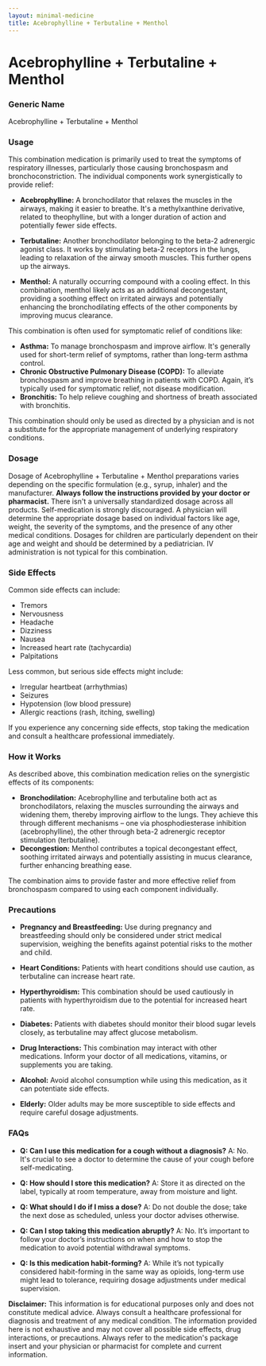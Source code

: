 ```yaml
---
layout: minimal-medicine
title: Acebrophylline + Terbutaline + Menthol
---
```


# Acebrophylline + Terbutaline + Menthol
### Generic Name
Acebrophylline + Terbutaline + Menthol

### Usage

This combination medication is primarily used to treat the symptoms of respiratory illnesses, particularly those causing bronchospasm and bronchoconstriction.  The individual components work synergistically to provide relief:

* **Acebrophylline:** A bronchodilator that relaxes the muscles in the airways, making it easier to breathe.  It's a methylxanthine derivative, related to theophylline, but with a longer duration of action and potentially fewer side effects.

* **Terbutaline:** Another bronchodilator belonging to the beta-2 adrenergic agonist class. It works by stimulating beta-2 receptors in the lungs, leading to relaxation of the airway smooth muscles. This further opens up the airways.

* **Menthol:** A naturally occurring compound with a cooling effect.  In this combination, menthol likely acts as an additional decongestant, providing a soothing effect on irritated airways and potentially enhancing the bronchodilating effects of the other components by improving mucus clearance.

This combination is often used for symptomatic relief of conditions like:

* **Asthma:**  To manage bronchospasm and improve airflow.  It's generally used for short-term relief of symptoms, rather than long-term asthma control.
* **Chronic Obstructive Pulmonary Disease (COPD):**  To alleviate bronchospasm and improve breathing in patients with COPD.  Again, it’s typically used for symptomatic relief, not disease modification.
* **Bronchitis:** To help relieve coughing and shortness of breath associated with bronchitis.


This combination should only be used as directed by a physician and is not a substitute for the appropriate management of underlying respiratory conditions.


### Dosage

Dosage of Acebrophylline + Terbutaline + Menthol preparations varies depending on the specific formulation (e.g., syrup, inhaler) and the manufacturer.  **Always follow the instructions provided by your doctor or pharmacist.**  There isn't a universally standardized dosage across all products.  Self-medication is strongly discouraged.  A physician will determine the appropriate dosage based on individual factors like age, weight, the severity of the symptoms, and the presence of any other medical conditions.  Dosages for children are particularly dependent on their age and weight and should be determined by a pediatrician.  IV administration is not typical for this combination.


### Side Effects

Common side effects can include:

* Tremors
* Nervousness
* Headache
* Dizziness
* Nausea
* Increased heart rate (tachycardia)
* Palpitations

Less common, but serious side effects might include:

* Irregular heartbeat (arrhythmias)
* Seizures
* Hypotension (low blood pressure)
* Allergic reactions (rash, itching, swelling)

If you experience any concerning side effects, stop taking the medication and consult a healthcare professional immediately.


### How it Works

As described above, this combination medication relies on the synergistic effects of its components:

* **Bronchodilation:** Acebrophylline and terbutaline both act as bronchodilators, relaxing the muscles surrounding the airways and widening them, thereby improving airflow to the lungs.  They achieve this through different mechanisms – one via phosphodiesterase inhibition (acebrophylline), the other through beta-2 adrenergic receptor stimulation (terbutaline).
* **Decongestion:** Menthol contributes a topical decongestant effect, soothing irritated airways and potentially assisting in mucus clearance, further enhancing breathing ease.

The combination aims to provide faster and more effective relief from bronchospasm compared to using each component individually.


### Precautions

* **Pregnancy and Breastfeeding:** Use during pregnancy and breastfeeding should only be considered under strict medical supervision, weighing the benefits against potential risks to the mother and child.

* **Heart Conditions:** Patients with heart conditions should use caution, as terbutaline can increase heart rate.

* **Hyperthyroidism:** This combination should be used cautiously in patients with hyperthyroidism due to the potential for increased heart rate.

* **Diabetes:**  Patients with diabetes should monitor their blood sugar levels closely, as terbutaline may affect glucose metabolism.

* **Drug Interactions:**  This combination may interact with other medications. Inform your doctor of all medications, vitamins, or supplements you are taking.

* **Alcohol:**  Avoid alcohol consumption while using this medication, as it can potentiate side effects.

* **Elderly:**  Older adults may be more susceptible to side effects and require careful dosage adjustments.


### FAQs

* **Q: Can I use this medication for a cough without a diagnosis?** A: No.  It's crucial to see a doctor to determine the cause of your cough before self-medicating.

* **Q: How should I store this medication?** A: Store it as directed on the label, typically at room temperature, away from moisture and light.

* **Q: What should I do if I miss a dose?** A:  Do not double the dose; take the next dose as scheduled, unless your doctor advises otherwise.

* **Q: Can I stop taking this medication abruptly?** A:  No. It’s important to follow your doctor’s instructions on when and how to stop the medication to avoid potential withdrawal symptoms.

* **Q: Is this medication habit-forming?** A: While it’s not typically considered habit-forming in the same way as opioids, long-term use might lead to tolerance, requiring dosage adjustments under medical supervision.

**Disclaimer:** This information is for educational purposes only and does not constitute medical advice.  Always consult a healthcare professional for diagnosis and treatment of any medical condition.  The information provided here is not exhaustive and may not cover all possible side effects, drug interactions, or precautions.  Always refer to the medication's package insert and your physician or pharmacist for complete and current information.

